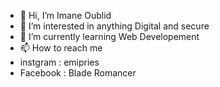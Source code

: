 - 👋 Hi, I’m Imane Oublid
- 👀 I’m interested in anything Digital and secure
- 🌱 I’m currently learning Web Developement 
- 📫 How to reach me 
- instgram : emipries
- Facebook : Blade Romancer

<!---
imaneeoublid/imaneeoublid is a ✨ special ✨ repository because its `README.md` (this file) appears on your GitHub profile.
You can click the Preview link to take a look at your changes.
--->
